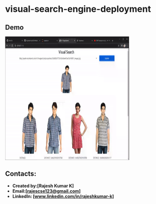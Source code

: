 # visual-search-engine-deployment



## Demo
<img src="https://github.com/Rajeshkumark26/visual-search-engine-deployment/blob/main/vs-demo.gif" width="400" height="400">


## Contacts:
* **Created by:[Rajesh Kumar K]**
* **Email:[rajescse123@gmail.com]**
* **LinkedIn: [www.linkedin.com/in/rajeshkumar-k]**
